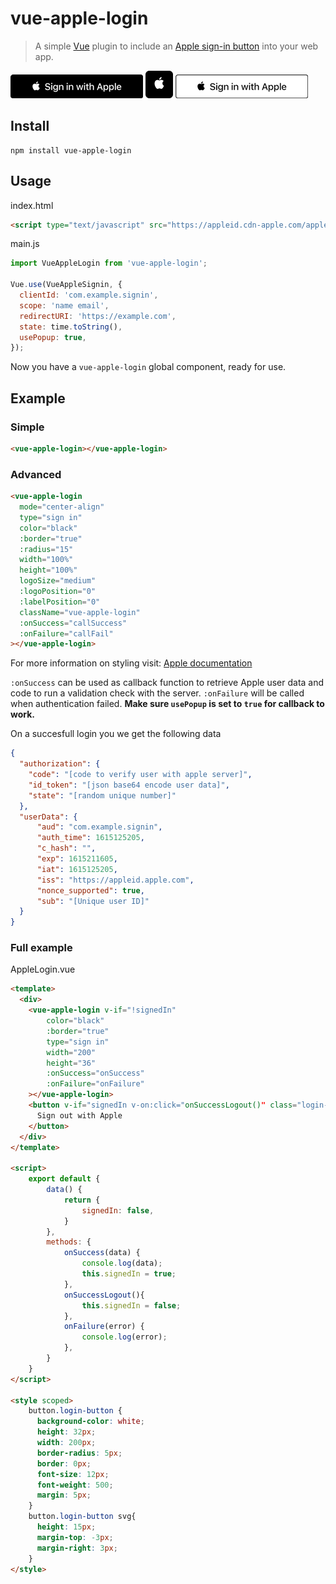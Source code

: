 # vue-apple-login
> A simple [Vue](https://vuejs.org) plugin to include an [Apple sign-in button](https://developer.apple.com/documentation/signinwithapplejs) into your web app.

![normal apple button black](images/apple-id-sign-in-with.png)
![tiny apple button black](images/white-logo-masked-rounded-rect.png)
![normal apple button white](images/apple-id-white.png)

## Install
```
npm install vue-apple-login
```

## Usage

index.html
``` html
<script type="text/javascript" src="https://appleid.cdn-apple.com/appleauth/static/jsapi/appleid/1/en_US/appleid.auth.js"></script>
```

main.js
``` js
import VueAppleLogin from 'vue-apple-login';

Vue.use(VueAppleSignin, {
  clientId: 'com.example.signin',
  scope: 'name email',
  redirectURI: 'https://example.com',
  state: time.toString(),
  usePopup: true,
});
```
Now you have a `vue-apple-login` global component, ready for use.

## Example
### Simple
``` html
<vue-apple-login></vue-apple-login>
```

### Advanced
``` html
<vue-apple-login
  mode="center-align"
  type="sign in"
  color="black"
  :border="true"
  :radius="15"
  width="100%"
  height="100%"
  logoSize="medium"
  :logoPosition="0"
  :labelPosition="0"
  className="vue-apple-login"
  :onSuccess="callSuccess"
  :onFailure="callFail"
></vue-apple-login>
```
For more information on styling visit: [Apple documentation](https://developer.apple.com/documentation/sign_in_with_apple/sign_in_with_apple_js/displaying_sign_in_with_apple_buttons)

`:onSuccess` can be used as callback function to retrieve Apple user data and code to run a 
validation check with the server.
`:onFailure` will be called when authentication failed.
**Make sure `usePopup` is set to `true` for callback to work.**

On a succesfull login you we get the following data
```json
{
  "authorization": {
    "code": "[code to verify user with apple server]",
    "id_token": "[json base64 encode user data]",
    "state": "[random unique number]"
  },
  "userData": {
      "aud": "com.example.signin", 
      "auth_time": 1615125205, 
      "c_hash": "",
      "exp": 1615211605,
      "iat": 1615125205,
      "iss": "https://appleid.apple.com",
      "nonce_supported": true,
      "sub": "[Unique user ID]"
  }
}
```

### Full example
AppleLogin.vue
``` html
<template>
  <div>
    <vue-apple-login v-if="!signedIn"
        color="black"
        :border="true"
        type="sign in"
        width="200"
        height="36"
        :onSuccess="onSuccess"
        :onFailure="onFailure"
    ></vue-apple-login>
    <button v-if="signedIn v-on:click="onSuccessLogout()" class="login-button">
      Sign out with Apple
    </button>
  </div>
</template>

<script>
    export default {
        data() {
            return {
                signedIn: false,
            }
        },
        methods: {
            onSuccess(data) {
                console.log(data);
                this.signedIn = true;
            },
            onSuccessLogout(){
                this.signedIn = false;
            },
            onFailure(error) {
                console.log(error);
            },
        }
    }
</script>

<style scoped>
    button.login-button {
      background-color: white;
      height: 32px;
      width: 200px;
      border-radius: 5px;
      border: 0px;
      font-size: 12px;
      font-weight: 500;
      margin: 5px;
    }
    button.login-button svg{
      height: 15px;
      margin-top: -3px;
      margin-right: 3px;
    }
</style>
```




